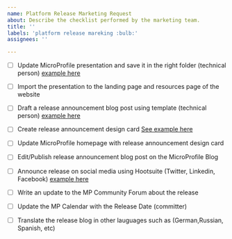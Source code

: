 ```yaml
---
name: Platform Release Marketing Request
about: Describe the checklist performed by the marketing team.
title: ''
labels: 'platform release mareking :bulb:'
assignees: ''

---
```


- [ ]  Update MicroProfile presentation and save it in the right folder (technical person) [example here](https://github.com/eclipse/microprofile-marketing/issues/547) <br/>
- [ ] Import the presentation to the landing page and resources page of the website<br/>
- [ ] Draft a release announcement blog post using template (technical person) [example here](https://github.com/eclipse/microprofile-marketing/issues/548)<br/>
- [ ] Create release announcement design card [See example here](https://github.com/eclipse/microprofile-marketing/issues/546) <br/>
- [ ] Update MicroProfile homepage with release announcement design card<br/>
- [ ] Edit/Publish release announcement blog post on the MicroProfile Blog<br/>
- [ ] Announce release on social media using Hootsuite (Twitter, Linkedin, Facebook) [example here](https://github.com/eclipse/microprofile-marketing/issues/542)<br/>
- [ ] Write an update to the MP Community Forum about the release<br/>
- [ ] Update the MP Calendar with the Release Date (committer)
- [ ] Translate the release blog in other lauguages such as (German,Russian, Spanish, etc)

